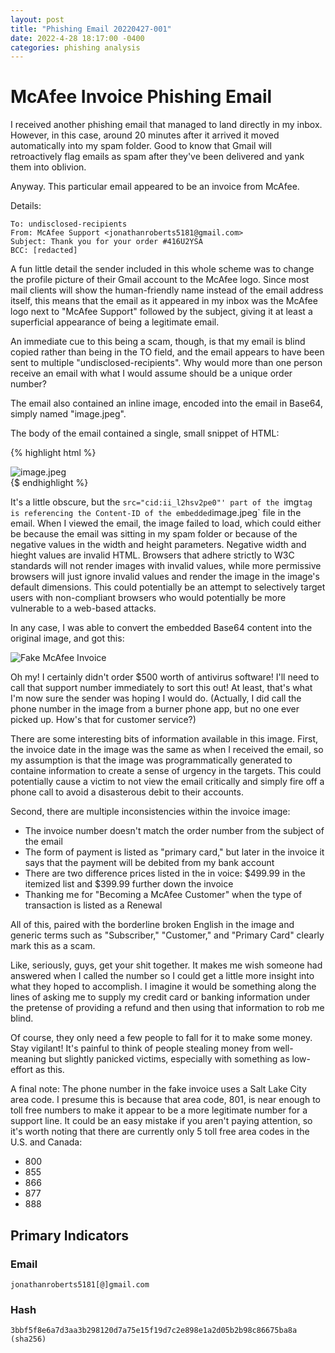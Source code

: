 ```yaml
---
layout: post
title: "Phishing Email 20220427-001"
date: 2022-4-28 18:17:00 -0400
categories: phishing analysis
---
```


# McAfee Invoice Phishing Email

I received another phishing email that managed to land directly in my inbox. However, in this case, around 20 minutes after it arrived it moved automatically into my spam folder. Good to know that Gmail will retroactively flag emails as spam after they've been delivered and yank them into oblivion.

Anyway. This particular email appeared to be an invoice from McAfee.

Details:

```
To: undisclosed-recipients
From: McAfee Support <jonathanroberts5181@gmail.com>
Subject: Thank you for your order #416U2YSA
BCC: [redacted]
```

A fun little detail the sender included in this whole scheme was to change the profile picture of their Gmail account to the McAfee logo. Since most mail clients will show the human-friendly name instead of the email address itself, this means that the email as it appeared in my inbox was the McAfee logo next to "McAfee Support" followed by the subject, giving it at least a superficial appearance of being a legitimate email.

An immediate cue to this being a scam, though, is that my email is blind copied rather than being in the TO field, and the email appears to have been sent to multiple "undisclosed-recipients". Why would more than one person receive an email with what I would assume should be a unique order number?

The email also contained an inline image, encoded into the email in Base64, simply named "image.jpeg".

The body of the email contained a single, small snippet of HTML:

{% highlight html %}
<div dir="ltr"><img src="cid:ii_l2hsv2pe0" alt="image.jpeg" width="-27" height="-21"></div>
{$ endhighlight %}

It's a little obscure, but the `src="cid:ii_l2hsv2pe0"' part of the `img` tag is referencing the Content-ID of the embedded `image.jpeg` file in the email. When I viewed the email, the image failed to load, which could either be because the email was sitting in my spam folder or because of the negative values in the width and height parameters. Negative width and hieght values are invalid HTML. Browsers that adhere strictly to W3C standards will not render images with invalid values, while more permissive browsers will just ignore invalid values and render the image in the image's default dimensions. This could potentially be an attempt to selectively target users with non-compliant browsers who would potentially be more vulnerable to a web-based attacks.

In any case, I was able to convert the embedded Base64 content into the original image, and got this:

![Fake McAfee Invoice](/assets/20220407-001-01.png)

Oh my! I certainly didn't order $500 worth of antivirus software! I'll need to call that support number immediately to sort this out! At least, that's what I'm now sure the sender was hoping I would do. (Actually, I did call the phone number in the image from a burner phone app, but no one ever picked up. How's that for customer service?)

There are some interesting bits of information available in this image. First, the invoice date in the image was the same as when I received the email, so my assumption is that the image was programmatically generated to containe information to create a sense of urgency in the targets. This could potentially cause a victim to not view the email critically and simply fire off a phone call to avoid a disasterous debit to their accounts.

Second, there are multiple inconsistencies within the invoice image:
- The invoice number doesn't match the order number from the subject of the email
- The form of payment is listed as "primary card," but later in the invoice it says that the payment will be debited from my bank account
- There are two difference prices listed in the in voice: $499.99 in the itemized list and $399.99 further down the invoice
- Thanking me for "Becoming a McAfee Customer" when the type of transaction is listed as a Renewal

All of this, paired with the borderline broken English in the image and generic terms such as "Subscriber," "Customer," and "Primary Card" clearly mark this as a scam.

Like, seriously, guys, get your shit together. It makes me wish someone had answered when I called the number so I could get a little more insight into what they hoped to accomplish. I imagine it would be something along the lines of asking me to supply my credit card or banking information under the pretense of providing a refund and then using that information to rob me blind. 

Of course, they only need a few people to fall for it to make some money. Stay vigilant! It's painful to think of people stealing money from well-meaning but slightly panicked victims, especially with something as low-effort as this.

A final note: The phone number in the fake invoice uses a Salt Lake City area code. I presume this is because that area code, 801, is near enough to toll free numbers to make it appear to be a more legitimate number for a support line. It could be an easy mistake if you aren't paying attention, so it's worth noting that there are currently only 5 toll free area codes in the U.S. and Canada:
- 800
- 855
- 866
- 877
- 888

## Primary Indicators

### Email

```
jonathanroberts5181[@]gmail.com
```

### Hash
```
3bbf5f8e6a7d3aa3b298120d7a75e15f19d7c2e898e1a2d05b2b98c86675ba8a (sha256)
```
